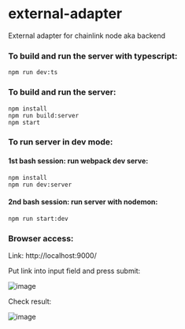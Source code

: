 # external-adapter
External adapter for chainlink node aka backend

### To build and run the server with typescript:

  ```
  npm run dev:ts
  ```

### To build and run the server: 


  ```
  npm install
  npm run build:server
  npm start
  ```
  
### To run server in dev mode:
  #### 1st bash session: run webpack dev serve:
  ```
  npm install
  npm run dev:server
  ```
  
  #### 2nd bash session: run server with nodemon:
  ```
  npm run start:dev
  ```

### Browser access:
Link: http://localhost:9000/

Put link into input field and press submit:

![image](https://user-images.githubusercontent.com/51874367/214381212-deaa8934-56d8-4b62-b314-d0761800a49e.png)

Check result: 

![image](https://user-images.githubusercontent.com/51874367/214381404-d4075793-dd26-4213-8088-a72427bfcb0c.png)

